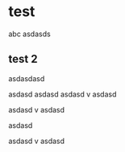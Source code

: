 # test
abc
asdasds

## test 2
asdasdasd

asdasd
asdasd
asdasd
v
asdasd

asdasd
v
asdasd

asdasd

asdasd
v
asdasd

